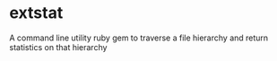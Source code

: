 extstat
=======

A command line utility ruby gem to traverse a file hierarchy and return statistics on that hierarchy
